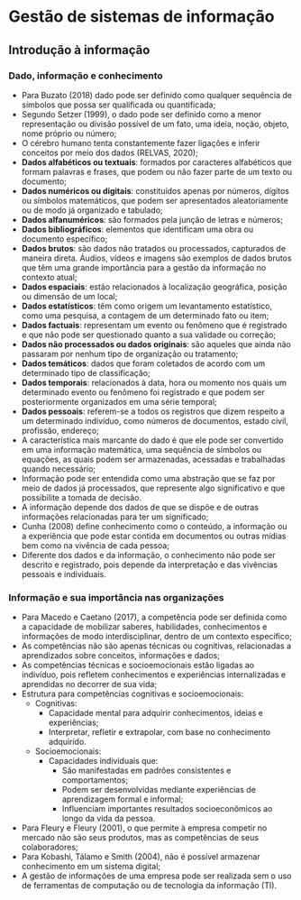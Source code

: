 # Gestão de sistemas de informação

## Introdução à informação

### Dado, informação e conhecimento

- Para Buzato (2018) dado pode ser definido como qualquer sequência de símbolos que possa ser qualificada ou quantificada;
- Segundo Setzer (1999), o dado pode ser definido como a menor representação ou divisão possível de um fato, uma ideia, noção, objeto, nome próprio ou número;
- O cérebro humano tenta constantemente fazer ligações e inferir conceitos por meio dos dados (RELVAS, 2020);
- **Dados alfabéticos ou textuais**: formados por caracteres alfabéticos que formam palavras e frases, que podem ou não fazer parte de um texto ou documento;
- **Dados numéricos ou digitais**: constituídos apenas por números, dígitos ou símbolos matemáticos, que podem ser apresentados aleatoriamente ou de modo já organizado e tabulado;
- **Dados alfanuméricos**: são formados pela junção de letras e números;
- **Dados bibliográficos**: elementos que identificam uma obra ou documento específico;
- **Dados brutos**: são dados não tratados ou processados, capturados de maneira direta. Áudios, vídeos e imagens são exemplos de dados brutos que têm uma grande importância para a gestão da informação no contexto atual;
- **Dados espaciais**: estão relacionados à localização geográfica, posição ou dimensão de um local;
- **Dados estatísticos**: têm como origem um levantamento estatístico, como uma pesquisa, a contagem de um determinado fato ou item;
- **Dados factuais**: representam um evento ou fenômeno que é registrado e que não pode ser questionado quanto a sua validade ou correção;
- **Dados não processados ou dados originais**: são aqueles que ainda não passaram por nenhum tipo de organização ou tratamento;
- **Dados temáticos**: dados que foram coletados de acordo com um determinado tipo de classificação;
- **Dados temporais**: relacionados à data, hora ou momento nos quais um determinado evento ou fenômeno foi registrado e que podem ser posteriormente organizados em uma série temporal;
- **Dados pessoais**: referem-se a todos os registros que dizem respeito a um determinado indivíduo, como números de documentos, estado civil, profissão, endereço;
- A característica mais marcante do dado é que ele pode ser convertido em uma informação matemática, uma sequência de símbolos ou equações, as quais podem ser armazenadas, acessadas e trabalhadas quando necessário;
- Informação pode ser entendida como uma abstração que se faz por meio de dados já processados, que represente algo significativo e que possibilite a tomada de decisão.
- A informação depende dos dados de que se dispõe e de outras informações relacionadas para ter um significado;
- Cunha (2008) define conhecimento como o conteúdo, a informação ou a experiência que pode estar contida em documentos ou outras mídias bem como na vivência de cada pessoa;
- Diferente dos dados e da informação, o conhecimento não pode ser descrito e registrado, pois depende da interpretação e das vivências pessoais e individuais.

### Informação e sua importância nas organizações

- Para Macedo e Caetano (2017), a competência pode ser definida como a capacidade de mobilizar saberes, habilidades, conhecimentos e informações de modo interdisciplinar, dentro de um contexto específico;
- As competências não são apenas técnicas ou cognitivas, relacionadas a aprendizados sobre conceitos, informações e dados;
- As competências técnicas e socioemocionais estão ligadas ao indivíduo, pois refletem conhecimentos e experiências internalizadas e aprendidas no decorrer de sua vida;
- Estrutura para competências cognitivas e socioemocionais:
  - Cognitivas:
    - Capacidade mental para adquirir conhecimentos, ideias e experiências;
    - Interpretar, refletir e extrapolar, com base no conhecimento adquirido.
  - Socioemocionais:
    - Capacidades individuais que:
      - São manifestadas em padrões consistentes e comportamentos;
      - Podem ser desenvolvidas mediante experiências de aprendizagem formal e informal;
      - Influenciam importantes resultados socioeconômicos ao longo da vida da pessoa.
- Para Fleury e Fleury (2001), o que permite à empresa competir no mercado não são seus produtos, mas as competências de seus colaboradores;
- Para Kobashi, Tálamo e Smith (2004), não é possível armazenar conhecimento em um sistema digital;
- A gestão de informações de uma empresa pode ser realizada sem o uso de ferramentas de computação ou de tecnologia da informação (TI).
